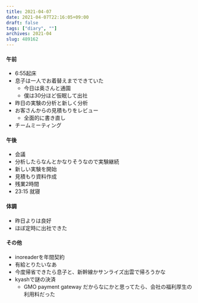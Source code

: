 ```yaml
---
title: 2021-04-07
date: 2021-04-07T22:16:05+09:00
draft: false
tags: ["diary", ""]
archives: 2021-04
slug: 489162
---
```

#### 午前
- 6:55起床
- 息子は一人でお着替えまでできていた
  - 今日は奥さんと通園
  - 僕は30分ほど仮眠して出社
- 昨日の実験の分析と新しく分析
- お客さんからの見積もりをレビュー
  - 全面的に書き直し
- チームミーティング
#### 午後
- 会議
- 分析したらなんとかなりそうなので実験継続
- 新しい実験を開始
- 見積もり資料作成
- 残業2時間
- 23:15 就寝
#### 体調
- 昨日よりは良好
- ほぼ定時に出社できた
#### その他
- inoreaderを年間契約
- 有給とりたいなあ
- 今度帰省できたら息子と、新幹線かサンライズ出雲で帰ろうかな
- kyashで謎の決済
  - GMO payment gateway だからなにかと思ってたら、会社の福利厚生の利用料だった